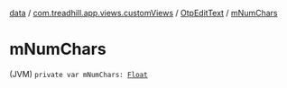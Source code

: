 [data](../../index.md) / [com.treadhill.app.views.customViews](../index.md) / [OtpEditText](index.md) / [mNumChars](./m-num-chars.md)

# mNumChars

(JVM) `private var mNumChars: `[`Float`](https://kotlinlang.org/api/latest/jvm/stdlib/kotlin/-float/index.html)
